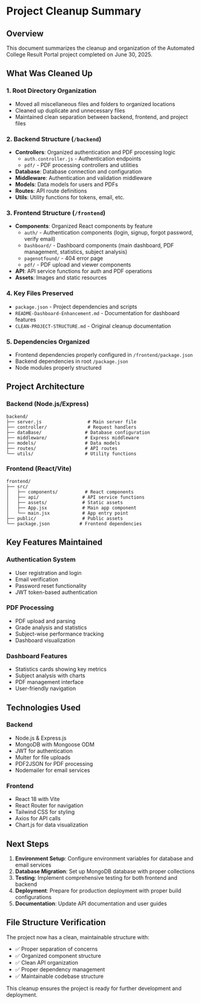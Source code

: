 # Project Cleanup Summary

## Overview
This document summarizes the cleanup and organization of the Automated College Result Portal project completed on June 30, 2025.

## What Was Cleaned Up

### 1. **Root Directory Organization**
- Moved all miscellaneous files and folders to organized locations
- Cleaned up duplicate and unnecessary files
- Maintained clean separation between backend, frontend, and project files

### 2. **Backend Structure** (`/backend`)
- **Controllers**: Organized authentication and PDF processing logic
  - `auth.controller.js` - Authentication endpoints
  - `pdf/` - PDF processing controllers and utilities
- **Database**: Database connection and configuration
- **Middleware**: Authentication and validation middleware
- **Models**: Data models for users and PDFs
- **Routes**: API route definitions
- **Utils**: Utility functions for tokens, email, etc.

### 3. **Frontend Structure** (`/frontend`)
- **Components**: Organized React components by feature
  - `auth/` - Authentication components (login, signup, forgot password, verify email)
  - `Dashboard/` - Dashboard components (main dashboard, PDF management, statistics, subject analysis)
  - `pagenotfound/` - 404 error page
  - `pdf/` - PDF upload and viewer components
- **API**: API service functions for auth and PDF operations
- **Assets**: Images and static resources

### 4. **Key Files Preserved**
- `package.json` - Project dependencies and scripts
- `README-Dashboard-Enhancement.md` - Documentation for dashboard features
- `CLEAN-PROJECT-STRUCTURE.md` - Original cleanup documentation

### 5. **Dependencies Organized**
- Frontend dependencies properly configured in `/frontend/package.json`
- Backend dependencies in root `/package.json`
- Node modules properly structured

## Project Architecture

### Backend (Node.js/Express)
```
backend/
├── server.js                 # Main server file
├── controller/               # Request handlers
├── dataBase/                # Database configuration
├── middleware/              # Express middleware
├── models/                  # Data models
├── routes/                  # API routes
└── utils/                   # Utility functions
```

### Frontend (React/Vite)
```
frontend/
├── src/
│   ├── components/          # React components
│   ├── api/                # API service functions
│   ├── assets/             # Static assets
│   ├── App.jsx             # Main app component
│   └── main.jsx            # App entry point
├── public/                 # Public assets
└── package.json           # Frontend dependencies
```

## Key Features Maintained

### Authentication System
- User registration and login
- Email verification
- Password reset functionality
- JWT token-based authentication

### PDF Processing
- PDF upload and parsing
- Grade analysis and statistics
- Subject-wise performance tracking
- Dashboard visualization

### Dashboard Features
- Statistics cards showing key metrics
- Subject analysis with charts
- PDF management interface
- User-friendly navigation

## Technologies Used

### Backend
- Node.js & Express.js
- MongoDB with Mongoose ODM
- JWT for authentication
- Multer for file uploads
- PDF2JSON for PDF processing
- Nodemailer for email services

### Frontend
- React 18 with Vite
- React Router for navigation
- Tailwind CSS for styling
- Axios for API calls
- Chart.js for data visualization

## Next Steps

1. **Environment Setup**: Configure environment variables for database and email services
2. **Database Migration**: Set up MongoDB database with proper collections
3. **Testing**: Implement comprehensive testing for both frontend and backend
4. **Deployment**: Prepare for production deployment with proper build configurations
5. **Documentation**: Update API documentation and user guides

## File Structure Verification

The project now has a clean, maintainable structure with:
- ✅ Proper separation of concerns
- ✅ Organized component structure
- ✅ Clean API organization
- ✅ Proper dependency management
- ✅ Maintainable codebase structure

This cleanup ensures the project is ready for further development and deployment.
